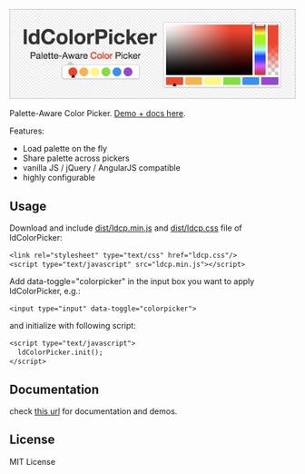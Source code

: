 ![ldColorPicker Banner](/img/banner.png)

Palette-Aware Color Picker. [Demo + docs here](http://zbryikt.github.io/ldcolorpicer).

Features:
 * Load palette on the fly
 * Share palette across pickers
 * vanilla JS / jQuery / AngularJS compatible
 * highly configurable


Usage
--------

Download and include [dist/ldcp.min.js](https://raw.githubusercontent.com/zbryikt/ldcolorpicker/master/dist/ldcp.min.js) and [dist/ldcp.css](https://raw.githubusercontent.com/zbryikt/ldcolorpicker/master/dist/ldcp.css) file of ldColorPicker:

    <link rel="stylesheet" type="text/css" href="ldcp.css"/>
    <script type="text/javascript" src="ldcp.min.js"></script>


Add data-toggle="colorpicker" in the input box you want to apply ldColorPicker, e.g.:

    <input type="input" data-toggle="colorpicker">


and initialize with following script:

    <script type="text/javascript">
      ldColorPicker.init();
    </script>


Documentation
---------------

check [this url](http://zbryikt.github.io/ldcolorpicker/) for documentation and demos.


License
---------

MIT License
